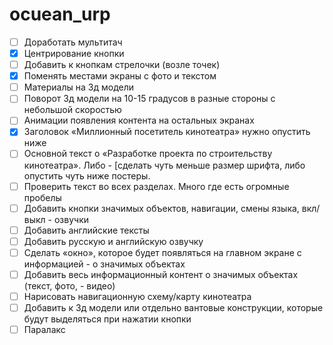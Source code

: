 # ocuean_urp
- [ ] Доработать мультитач
- [x] Центрирование кнопки
- [ ] Добавить к кнопкам стрелочки (возле точек)
- [x] Поменять местами экраны с фото и текстом
- [ ] Материалы на 3д модели
- [ ] Поворот 3д модели на 10-15 градусов в разные стороны с небольшой скоростью
- [ ] Анимации появления контента на остальных экранах
- [X] Заголовок «Миллионный посетитель кинотеатра» нужно опустить ниже
- [ ] Основной текст о «Разработке проекта по строительству кинотеатра». Либо - [сделать чуть меньше размер шрифта, либо опустить чуть ниже постеры. 
- [ ] Проверить текст во всех разделах. Много где есть огромные пробелы
- [ ] Добавить кнопки значимых объектов, навигации, смены языка, вкл/выкл - озвучки
- [ ] Добавить английские тексты
- [ ] Добавить русскую и английскую озвучку
- [ ] Сделать «окно», которое будет появляться на главном экране с информацией - о значимых объектах
- [ ] Добавить весь информационный контент о значимых объектах (текст, фото, - видео)
- [ ] Нарисовать навигационную схему/карту кинотеатра
- [ ] Добавить к 3д модели или отдельно вантовые конструкции, которые будут выделяться при нажатии кнопки
- [ ] Паралакс

